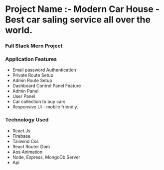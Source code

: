 # Project Name :- Modern Car House - Best car saling service all over the world.

### Full Stack Mern Project

### Application Features

* Email password Authentication
* Private Route Setup
* Admin Route Setup
* Dashboard Control Panel Feature
* Admin Panel
* User Panel
* Car collection to buy cars
* Responsive Ui - mobile friendly.


### Technology Used

* React Js
* Firebase
* Tailwind Css
* React Router Dom
* Aos Animation
* Node, Express, MongoDb Server
* Api




